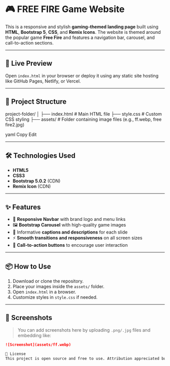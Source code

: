 # 🎮 FREE FIRE Game Website

This is a responsive and stylish **gaming-themed landing page** built using **HTML**, **Bootstrap 5**, **CSS**, and **Remix Icons**. The website is themed around the popular game **Free Fire** and features a navigation bar, carousel, and call-to-action sections.

---

## 🚀 Live Preview

Open `index.html` in your browser or deploy it using any static site hosting like GitHub Pages, Netlify, or Vercel.

---

## 📁 Project Structure

project-folder/
│
├── index.html # Main HTML file
├── style.css # Custom CSS styling
├── assets/ # Folder containing image files (e.g., ff.webp, free fire2.jpg)

yaml
Copy
Edit



---

## 🛠️ Technologies Used

- **HTML5**
- **CSS3**
- **Bootstrap 5.0.2** (CDN)
- **Remix Icon** (CDN)

---

## ✨ Features

- 🧭 **Responsive Navbar** with brand logo and menu links
- 🖼️ **Bootstrap Carousel** with high-quality game images
- 🧾 Informative **captions and descriptions** for each slide
- ⚡ **Smooth transitions and responsiveness** on all screen sizes
- 🔘 **Call-to-action buttons** to encourage user interaction

---

## 📦 How to Use

1. Download or clone the repository.
2. Place your images inside the `assets/` folder.
3. Open `index.html` in a browser.
4. Customize styles in `style.css` if needed.

---

## 📸 Screenshots

> You can add screenshots here by uploading `.png/.jpg` files and embedding like:
```markdown
![Screenshot](assets/ff.webp)

🪪 License
This project is open source and free to use. Attribution appreciated but not required.
